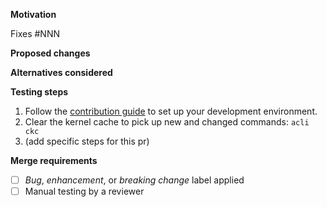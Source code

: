 **Motivation**
<!-- What problem does this solve? Why is it important? What's the context? If this fixes an issue, link to it above. -->
Fixes #NNN

**Proposed changes**
<!-- What does this PR change? How does this impact end users? Are manual or automatic updates required? -->

**Alternatives considered**
<!-- How else could the original issue / use case be addressed? Why did you choose this solution over any others? -->

**Testing steps**
<!-- How can we replicate the issue and verify that this PR fixes it? -->

1. Follow the [contribution guide](https://github.com/acquia/cli/blob/master/CONTRIBUTING.md#building-and-testing) to set up your development environment.
2. Clear the kernel cache to pick up new and changed commands: `acli ckc`
3. (add specific steps for this pr)

**Merge requirements**
- [ ] _Bug_, _enhancement_, or _breaking change_ label applied
- [ ] Manual testing by a reviewer
